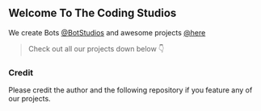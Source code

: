 ## Welcome To The Coding Studios

We create Bots [@BotStudios](https://github.com/botstudios) and awesome projects [@here](#)

> Check out all our projects down below 👇

### Credit
Please credit the author and the following repository if you feature any of our projects.
